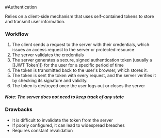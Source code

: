#Authentication 

Relies on a client-side mechanism that uses self-contained tokens to store and transmit user information.
### Workflow
1. The client sends a request to the server with their credentials, which issues an access request to the server or protected resource
2. The server validates the credentials
3. The server generates a secure, signed authentication token (usually a [[JWT Token]]) for the user for a specific period of time
4. The token is transmitted back to the user's browser, which stores it. 
5. The token is sent the token with every request, and the server verifies it by checking its signature and validity.
6. The token is destroyed once the user logs out or closes the server
##### Note: The server does not need to keep track of any state 

### Drawbacks
- It is difficult to invalidate the token from the server
- If poorly configured, it can lead to widespread breaches
- Requires constant revalidation
